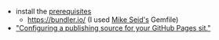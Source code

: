 
* install the [prerequisites](https://docs.github.com/en/pages/setting-up-a-github-pages-site-with-jekyll/creating-a-github-pages-site-with-jekyll#prerequisites)
  * https://bundler.io/ (I used [Mike Seid's](https://mike.seid.io/) Gemfile)
* ["Configuring a publishing source for your GitHub Pages sit."](https://docs.github.com/en/pages/getting-started-with-github-pages/configuring-a-publishing-source-for-your-github-pages-site#publishing-from-a-branch)